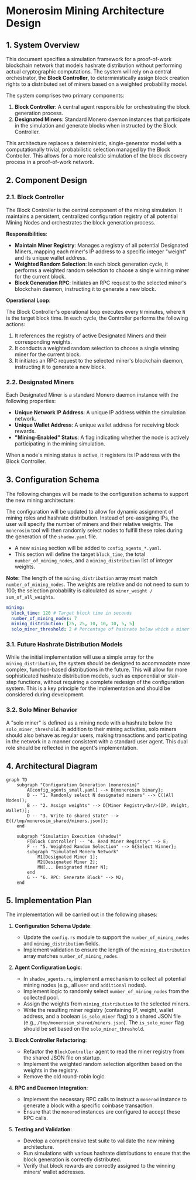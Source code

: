# Monerosim Mining Architecture Design

## 1. System Overview

This document specifies a simulation framework for a proof-of-work blockchain network that models hashrate distribution without performing actual cryptographic computations. The system will rely on a central orchestrator, the **Block Controller**, to deterministically assign block creation rights to a distributed set of miners based on a weighted probability model.

The system comprises two primary components:

1.  **Block Controller**: A central agent responsible for orchestrating the block generation process.
2.  **Designated Miners**: Standard Monero daemon instances that participate in the simulation and generate blocks when instructed by the Block Controller.

This architecture replaces a deterministic, single-generator model with a computationally trivial, probabilistic selection managed by the Block Controller. This allows for a more realistic simulation of the block discovery process in a proof-of-work network.

## 2. Component Design

### 2.1. Block Controller

The Block Controller is the central component of the mining simulation. It maintains a persistent, centralized configuration registry of all potential Mining Nodes and orchestrates the block generation process.

**Responsibilities**:

*   **Maintain Miner Registry**: Manages a registry of all potential Designated Miners, mapping each miner's IP address to a specific integer "weight" and its unique wallet address.
*   **Weighted Random Selection**: In each block generation cycle, it performs a weighted random selection to choose a single winning miner for the current block.
*   **Block Generation RPC**: Initiates an RPC request to the selected miner's blockchain daemon, instructing it to generate a new block.

**Operational Loop**:

The Block Controller's operational loop executes every `N` minutes, where `N` is the target block time. In each cycle, the Controller performs the following actions:

1.  It references the registry of active Designated Miners and their corresponding weights.
2.  It conducts a weighted random selection to choose a single winning miner for the current block.
3.  It initiates an RPC request to the selected miner's blockchain daemon, instructing it to generate a new block.

### 2.2. Designated Miners

Each Designated Miner is a standard Monero daemon instance with the following properties:

*   **Unique Network IP Address**: A unique IP address within the simulation network.
*   **Unique Wallet Address**: A unique wallet address for receiving block rewards.
*   **"Mining-Enabled" Status**: A flag indicating whether the node is actively participating in the mining simulation.

When a node's mining status is active, it registers its IP address with the Block Controller.

## 3. Configuration Schema

The following changes will be made to the configuration schema to support the new mining architecture:

The configuration will be updated to allow for dynamic assignment of mining roles and hashrate distribution. Instead of pre-assigning IPs, the user will specify the number of miners and their relative weights. The `monerosim` tool will then randomly select nodes to fulfill these roles during the generation of the `shadow.yaml` file.

*   A new `mining` section will be added to `config_agents_*.yaml`.
*   This section will define the target `block_time`, the total `number_of_mining_nodes`, and a `mining_distribution` list of integer weights.

**Note:** The length of the `mining_distribution` array must match `number_of_mining_nodes`. The weights are relative and do not need to sum to 100; the selection probability is calculated as `miner_weight / sum_of_all_weights`.

```yaml
mining:
  block_time: 120 # Target block time in seconds
  number_of_mining_nodes: 7
  mining_distribution: [25, 25, 10, 10, 10, 5, 5]
  solo_miner_threshold: 2 # Percentage of hashrate below which a miner is considered a "solo miner"
```

### 3.1. Future Hashrate Distribution Models

While the initial implementation will use a simple array for the `mining_distribution`, the system should be designed to accommodate more complex, function-based distributions in the future. This will allow for more sophisticated hashrate distribution models, such as exponential or stair-step functions, without requiring a complete redesign of the configuration system. This is a key principle for the implementation and should be considered during development.

### 3.2. Solo Miner Behavior

A "solo miner" is defined as a mining node with a hashrate below the `solo_miner_threshold`. In addition to their mining activities, solo miners should also behave as regular users, making transactions and participating in the network in a manner consistent with a standard user agent. This dual role should be reflected in the agent's implementation.

## 4. Architectural Diagram

```mermaid
graph TD
    subgraph "Configuration Generation (monerosim)"
        A[config_agents_small.yaml] --> B{monerosim binary};
        B -- "1. Randomly select N designated miners" --> C((All Nodes));
        B -- "2. Assign weights" --> D[Miner Registry<br/>(IP, Weight, Wallet)];
        D -- "3. Write to shared state" --> E((/tmp/monerosim_shared/miners.json));
    end

    subgraph "Simulation Execution (shadow)"
        F[Block Controller] -- "4. Read Miner Registry" --> E;
        F -- "5. Weighted Random Selection" --> G{Select Winner};
        subgraph "Simulated Monero Network"
            M1[Designated Miner 1];
            M2[Designated Miner 2];
            MN[... Designated Miner N];
        end
        G -- "6. RPC: Generate Block" --> M2;
    end
```

## 5. Implementation Plan

The implementation will be carried out in the following phases:

1.  **Configuration Schema Update**:
    *   Update the `config.rs` module to support the `number_of_mining_nodes` and `mining_distribution` fields.
    *   Implement validation to ensure the length of the `mining_distribution` array matches `number_of_mining_nodes`.

2.  **Agent Configuration Logic**:
    *   In `shadow_agents.rs`, implement a mechanism to collect all potential mining nodes (e.g., all `user` and `additional` nodes).
    *   Implement logic to randomly select `number_of_mining_nodes` from the collected pool.
    *   Assign the weights from `mining_distribution` to the selected miners.
    *   Write the resulting miner registry (containing IP, weight, wallet address, and a boolean `is_solo_miner` flag) to a shared JSON file (e.g., `/tmp/monerosim_shared/miners.json`). The `is_solo_miner` flag should be set based on the `solo_miner_threshold`.

3.  **Block Controller Refactoring**:
    *   Refactor the `BlockController` agent to read the miner registry from the shared JSON file on startup.
    *   Implement the weighted random selection algorithm based on the weights in the registry.
    *   Remove the old round-robin logic.

4.  **RPC and Daemon Integration**:
    *   Implement the necessary RPC calls to instruct a `monerod` instance to generate a block with a specific coinbase transaction.
    *   Ensure that the `monerod` instances are configured to accept these RPC calls.

5.  **Testing and Validation**:
    *   Develop a comprehensive test suite to validate the new mining architecture.
    *   Run simulations with various hashrate distributions to ensure that the block generation is correctly distributed.
    *   Verify that block rewards are correctly assigned to the winning miners' wallet addresses.